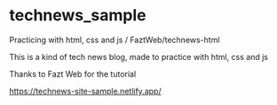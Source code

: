 # technews_sample
Practicing with html, css and js / FaztWeb/technews-html

This is a kind of tech news blog, made to practice with html, css and js

Thanks to Fazt Web for the tutorial

https://technews-site-sample.netlify.app/
